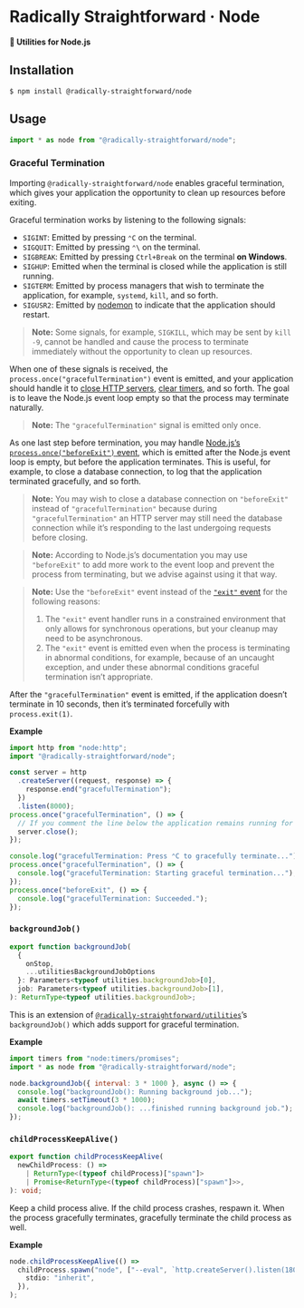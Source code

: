 # Radically Straightforward · Node

**🔨 Utilities for Node.js**

## Installation

```console
$ npm install @radically-straightforward/node
```

## Usage

```typescript
import * as node from "@radically-straightforward/node";
```

### Graceful Termination

Importing `@radically-straightforward/node` enables graceful termination, which gives your application the opportunity to clean up resources before exiting.

Graceful termination works by listening to the following signals:

- `SIGINT`: Emitted by pressing `⌃C` on the terminal.
- `SIGQUIT`: Emitted by pressing `⌃\` on the terminal.
- `SIGBREAK`: Emitted by pressing `Ctrl+Break` on the terminal **on Windows**.
- `SIGHUP`: Emitted when the terminal is closed while the application is still running.
- `SIGTERM`: Emitted by process managers that wish to terminate the application, for example, `systemd`, `kill`, and so forth.
- `SIGUSR2`: Emitted by [nodemon](https://www.npmjs.com/package/nodemon) to indicate that the application should restart.

> **Note:** Some signals, for example, `SIGKILL`, which may be sent by `kill -9`, cannot be handled and cause the process to terminate immediately without the opportunity to clean up resources.

When one of these signals is received, the `process.once("gracefulTermination")` event is emitted, and your application should handle it to [close HTTP servers](https://nodejs.org/api/http.html#serverclosecallback), [clear timers](https://nodejs.org/api/timers.html#clearimmediateimmediate), and so forth. The goal is to leave the Node.js event loop empty so that the process may terminate naturally.

> **Note:** The `"gracefulTermination"` signal is emitted only once.

As one last step before termination, you may handle [Node.js’s `process.once("beforeExit")` event](https://nodejs.org/api/process.html#event-beforeexit), which is emitted after the Node.js event loop is empty, but before the application terminates. This is useful, for example, to close a database connection, to log that the application terminated gracefully, and so forth.

> **Note:** You may wish to close a database connection on `"beforeExit"` instead of `"gracefulTermination"` because during `"gracefulTermination"` an HTTP server may still need the database connection while it’s responding to the last undergoing requests before closing.

> **Note:** According to Node.js’s documentation you may use `"beforeExit"` to add more work to the event loop and prevent the process from terminating, but we advise against using it that way.

> **Note:** Use the `"beforeExit"` event instead of the [`"exit"` event](https://nodejs.org/api/process.html#event-exit) for the following reasons:
>
> 1. The `"exit"` event handler runs in a constrained environment that only allows for synchronous operations, but your cleanup may need to be asynchronous.
> 2. The `"exit"` event is emitted even when the process is terminating in abnormal conditions, for example, because of an uncaught exception, and under these abnormal conditions graceful termination isn’t appropriate.

After the `"gracefulTermination"` event is emitted, if the application doesn’t terminate in 10 seconds, then it’s terminated forcefully with `process.exit(1)`.

**Example**

```typescript
import http from "node:http";
import "@radically-straightforward/node";

const server = http
  .createServer((request, response) => {
    response.end("gracefulTermination");
  })
  .listen(8000);
process.once("gracefulTermination", () => {
  // If you comment the line below the application remains running for 10 seconds and then it is forcefully terminated.
  server.close();
});

console.log("gracefulTermination: Press ⌃C to gracefully terminate...");
process.once("gracefulTermination", () => {
  console.log("gracefulTermination: Starting graceful termination...");
});
process.once("beforeExit", () => {
  console.log("gracefulTermination: Succeeded.");
});
```

<!-- DOCUMENTATION START: ./source/index.mts -->

### `backgroundJob()`

```typescript
export function backgroundJob(
  {
    onStop,
    ...utilitiesBackgroundJobOptions
  }: Parameters<typeof utilities.backgroundJob>[0],
  job: Parameters<typeof utilities.backgroundJob>[1],
): ReturnType<typeof utilities.backgroundJob>;
```

This is an extension of [`@radically-straightforward/utilities`](https://github.com/radically-straightforward/radically-straightforward/tree/main/utilities)’s `backgroundJob()` which adds support for graceful termination.

**Example**

```javascript
import timers from "node:timers/promises";
import * as node from "@radically-straightforward/node";

node.backgroundJob({ interval: 3 * 1000 }, async () => {
  console.log("backgroundJob(): Running background job...");
  await timers.setTimeout(3 * 1000);
  console.log("backgroundJob(): ...finished running background job.");
});
```

### `childProcessKeepAlive()`

```typescript
export function childProcessKeepAlive(
  newChildProcess: () =>
    | ReturnType<(typeof childProcess)["spawn"]>
    | Promise<ReturnType<(typeof childProcess)["spawn"]>>,
): void;
```

Keep a child process alive. If the child process crashes, respawn it. When the process gracefully terminates, gracefully terminate the child process as well.

**Example**

```typescript
node.childProcessKeepAlive(() =>
  childProcess.spawn("node", ["--eval", `http.createServer().listen(18000)`], {
    stdio: "inherit",
  }),
);
```

<!-- DOCUMENTATION END: ./source/index.mts -->
